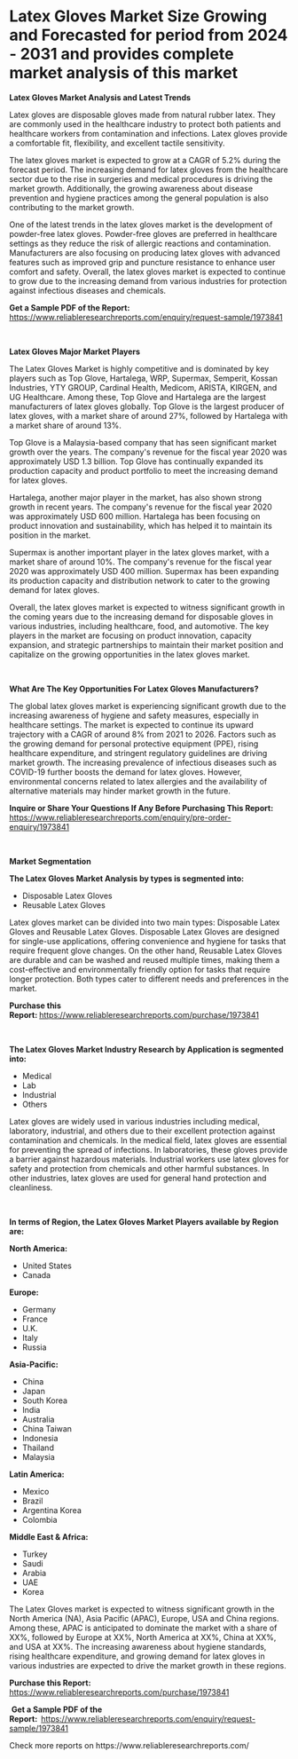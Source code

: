 <p><h1>Latex Gloves Market Size Growing and Forecasted for period from 2024 - 2031 and provides complete market analysis of this market</h1></p><p><strong>Latex Gloves Market Analysis and Latest Trends</strong></p>
<p><p>Latex gloves are disposable gloves made from natural rubber latex. They are commonly used in the healthcare industry to protect both patients and healthcare workers from contamination and infections. Latex gloves provide a comfortable fit, flexibility, and excellent tactile sensitivity.</p><p>The latex gloves market is expected to grow at a CAGR of 5.2% during the forecast period. The increasing demand for latex gloves from the healthcare sector due to the rise in surgeries and medical procedures is driving the market growth. Additionally, the growing awareness about disease prevention and hygiene practices among the general population is also contributing to the market growth.</p><p>One of the latest trends in the latex gloves market is the development of powder-free latex gloves. Powder-free gloves are preferred in healthcare settings as they reduce the risk of allergic reactions and contamination. Manufacturers are also focusing on producing latex gloves with advanced features such as improved grip and puncture resistance to enhance user comfort and safety. Overall, the latex gloves market is expected to continue to grow due to the increasing demand from various industries for protection against infectious diseases and chemicals.</p></p>
<p><strong>Get a Sample PDF of the Report:&nbsp;</strong> <a href="https://www.reliableresearchreports.com/enquiry/request-sample/1973841">https://www.reliableresearchreports.com/enquiry/request-sample/1973841</a></p>
<p>&nbsp;</p>
<p><strong>Latex Gloves Major Market Players</strong></p>
<p><p>The Latex Gloves Market is highly competitive and is dominated by key players such as Top Glove, Hartalega, WRP, Supermax, Semperit, Kossan Industries, YTY GROUP, Cardinal Health, Medicom, ARISTA, KIRGEN, and UG Healthcare. Among these, Top Glove and Hartalega are the largest manufacturers of latex gloves globally. Top Glove is the largest producer of latex gloves, with a market share of around 27%, followed by Hartalega with a market share of around 13%.</p><p>Top Glove is a Malaysia-based company that has seen significant market growth over the years. The company's revenue for the fiscal year 2020 was approximately USD 1.3 billion. Top Glove has continually expanded its production capacity and product portfolio to meet the increasing demand for latex gloves.</p><p>Hartalega, another major player in the market, has also shown strong growth in recent years. The company's revenue for the fiscal year 2020 was approximately USD 600 million. Hartalega has been focusing on product innovation and sustainability, which has helped it to maintain its position in the market.</p><p>Supermax is another important player in the latex gloves market, with a market share of around 10%. The company's revenue for the fiscal year 2020 was approximately USD 400 million. Supermax has been expanding its production capacity and distribution network to cater to the growing demand for latex gloves.</p><p>Overall, the latex gloves market is expected to witness significant growth in the coming years due to the increasing demand for disposable gloves in various industries, including healthcare, food, and automotive. The key players in the market are focusing on product innovation, capacity expansion, and strategic partnerships to maintain their market position and capitalize on the growing opportunities in the latex gloves market.</p></p>
<p>&nbsp;</p>
<p><strong>What Are The Key Opportunities For Latex Gloves Manufacturers?</strong></p>
<p><p>The global latex gloves market is experiencing significant growth due to the increasing awareness of hygiene and safety measures, especially in healthcare settings. The market is expected to continue its upward trajectory with a CAGR of around 8% from 2021 to 2026. Factors such as the growing demand for personal protective equipment (PPE), rising healthcare expenditure, and stringent regulatory guidelines are driving market growth. The increasing prevalence of infectious diseases such as COVID-19 further boosts the demand for latex gloves. However, environmental concerns related to latex allergies and the availability of alternative materials may hinder market growth in the future.</p></p>
<p><strong>Inquire or Share Your Questions If Any Before Purchasing This Report:</strong> <a href="https://www.reliableresearchreports.com/enquiry/pre-order-enquiry/1973841">https://www.reliableresearchreports.com/enquiry/pre-order-enquiry/1973841</a></p>
<p>&nbsp;</p>
<p><strong>Market Segmentation</strong></p>
<p><strong>The Latex Gloves Market Analysis by types is segmented into:</strong></p>
<p><ul><li>Disposable Latex Gloves</li><li>Reusable Latex Gloves</li></ul></p>
<p><p>Latex gloves market can be divided into two main types: Disposable Latex Gloves and Reusable Latex Gloves. Disposable Latex Gloves are designed for single-use applications, offering convenience and hygiene for tasks that require frequent glove changes. On the other hand, Reusable Latex Gloves are durable and can be washed and reused multiple times, making them a cost-effective and environmentally friendly option for tasks that require longer protection. Both types cater to different needs and preferences in the market.</p></p>
<p><strong>Purchase this Report:&nbsp;</strong><a href="https://www.reliableresearchreports.com/purchase/1973841">https://www.reliableresearchreports.com/purchase/1973841</a></p>
<p>&nbsp;</p>
<p><strong>The Latex Gloves Market Industry Research by Application is segmented into:</strong></p>
<p><ul><li>Medical</li><li>Lab</li><li>Industrial</li><li>Others</li></ul></p>
<p><p>Latex gloves are widely used in various industries including medical, laboratory, industrial, and others due to their excellent protection against contamination and chemicals. In the medical field, latex gloves are essential for preventing the spread of infections. In laboratories, these gloves provide a barrier against hazardous materials. Industrial workers use latex gloves for safety and protection from chemicals and other harmful substances. In other industries, latex gloves are used for general hand protection and cleanliness.</p></p>
<p>&nbsp;</p>
<p><strong>In terms of Region, the Latex Gloves Market Players available by Region are:</strong></p>
<p>
    <p> <strong> North America: </strong>
        <ul>
            <li>United States</li>
            <li>Canada</li>
        </ul>
        </p> 
    <p> <strong> Europe: </strong>
        <ul>
            <li>Germany</li>
            <li>France</li>
            <li>U.K.</li>
            <li>Italy</li>
            <li>Russia</li>
        </ul>
        </p> 
    <p> <strong> Asia-Pacific: </strong>
        <ul>
            <li>China</li>
            <li>Japan</li>
            <li>South Korea</li>
            <li>India</li>
            <li>Australia</li>
            <li>China Taiwan</li>
            <li>Indonesia</li>
            <li>Thailand</li>
            <li>Malaysia</li>
        </ul>
        </p> 
    <p> <strong> Latin America: </strong>
        <ul>
            <li>Mexico</li>
            <li>Brazil</li>
            <li>Argentina Korea</li>
            <li>Colombia</li>
        </ul>
        </p> 
    <p> <strong> Middle East & Africa: </strong>
        <ul>
            <li>Turkey</li>
            <li>Saudi</li>
            <li>Arabia</li>
            <li>UAE</li>
            <li>Korea</li>
        </ul>
    </p>
    </p>
<p><p>The Latex Gloves market is expected to witness significant growth in the North America (NA), Asia Pacific (APAC), Europe, USA and China regions. Among these, APAC is anticipated to dominate the market with a share of XX%, followed by Europe at XX%, North America at XX%, China at XX%, and USA at XX%. The increasing awareness about hygiene standards, rising healthcare expenditure, and growing demand for latex gloves in various industries are expected to drive the market growth in these regions.</p></p>
<p><strong>Purchase this Report: </strong><a href="https://www.reliableresearchreports.com/purchase/1973841">https://www.reliableresearchreports.com/purchase/1973841</a></p>
<p>&nbsp;<strong>Get a Sample PDF of the Report:&nbsp;&nbsp;</strong><a href="https://www.reliableresearchreports.com/enquiry/request-sample/1973841">https://www.reliableresearchreports.com/enquiry/request-sample/1973841</a></p>
<p><strong></strong></p>
<p>Check more reports on https://www.reliableresearchreports.com/</p>